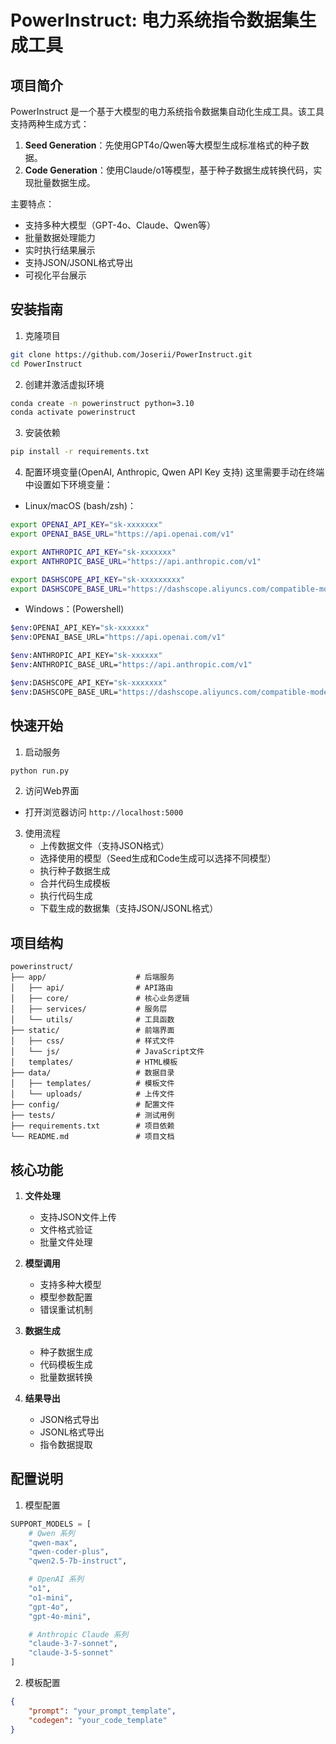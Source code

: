 # PowerInstruct: 电力系统指令数据集生成工具

## 项目简介

PowerInstruct 是一个基于大模型的电力系统指令数据集自动化生成工具。该工具支持两种生成方式：

1. **Seed Generation**：先使用GPT4o/Qwen等大模型生成标准格式的种子数据。
2. **Code Generation**：使用Claude/o1等模型，基于种子数据生成转换代码，实现批量数据生成。

主要特点：
- 支持多种大模型（GPT-4o、Claude、Qwen等）
- 批量数据处理能力
- 实时执行结果展示
- 支持JSON/JSONL格式导出
- 可视化平台展示

## 安装指南

1. 克隆项目
```bash
git clone https://github.com/Joserii/PowerInstruct.git
cd PowerInstruct
```

2. 创建并激活虚拟环境
```bash
conda create -n powerinstruct python=3.10
conda activate powerinstruct
```

3. 安装依赖
```bash
pip install -r requirements.txt
```

4. 配置环境变量(OpenAI, Anthropic, Qwen API Key 支持)
这里需要手动在终端中设置如下环境变量：

- Linux/macOS (bash/zsh)：
```bash
export OPENAI_API_KEY="sk-xxxxxxx"
export OPENAI_BASE_URL="https://api.openai.com/v1"

export ANTHROPIC_API_KEY="sk-xxxxxxx"
export ANTHROPIC_BASE_URL="https://api.anthropic.com/v1"

export DASHSCOPE_API_KEY="sk-xxxxxxxxx"
export DASHSCOPE_BASE_URL="https://dashscope.aliyuncs.com/compatible-mode/v1"
```

- Windows：(Powershell)
```bash
$env:OPENAI_API_KEY="sk-xxxxxx"
$env:OPENAI_BASE_URL="https://api.openai.com/v1"

$env:ANTHROPIC_API_KEY="sk-xxxxxx"
$env:ANTHROPIC_BASE_URL="https://api.anthropic.com/v1"

$env:DASHSCOPE_API_KEY="sk-xxxxxxx"
$env:DASHSCOPE_BASE_URL="https://dashscope.aliyuncs.com/compatible-mode/v1"
```



## 快速开始

1. 启动服务
```bash
python run.py
```

2. 访问Web界面
- 打开浏览器访问 `http://localhost:5000`

3. 使用流程
   - 上传数据文件（支持JSON格式）
   - 选择使用的模型（Seed生成和Code生成可以选择不同模型）
   - 执行种子数据生成
   - 合并代码生成模板
   - 执行代码生成
   - 下载生成的数据集（支持JSON/JSONL格式）

## 项目结构

```
powerinstruct/
├── app/                    # 后端服务
│   ├── api/                # API路由
│   ├── core/               # 核心业务逻辑
│   ├── services/           # 服务层
│   └── utils/              # 工具函数
├── static/                 # 前端界面
│   ├── css/                # 样式文件
│   └── js/                 # JavaScript文件
│   templates/              # HTML模板
├── data/                   # 数据目录
│   ├── templates/          # 模板文件
│   └── uploads/            # 上传文件
├── config/                 # 配置文件
├── tests/                  # 测试用例
├── requirements.txt        # 项目依赖
└── README.md               # 项目文档
```

## 核心功能

1. **文件处理**
   - 支持JSON文件上传
   - 文件格式验证
   - 批量文件处理

2. **模型调用**
   - 支持多种大模型
   - 模型参数配置
   - 错误重试机制

3. **数据生成**
   - 种子数据生成
   - 代码模板生成
   - 批量数据转换

4. **结果导出**
   - JSON格式导出
   - JSONL格式导出
   - 指令数据提取

## 配置说明

1. 模型配置
```python
SUPPORT_MODELS = [
    # Qwen 系列
    "qwen-max",
    "qwen-coder-plus",
    "qwen2.5-7b-instruct",

    # OpenAI 系列
    "o1",
    "o1-mini",
    "gpt-4o",
    "gpt-4o-mini",

    # Anthropic Claude 系列
    "claude-3-7-sonnet",
    "claude-3-5-sonnet"
]
```

2. 模板配置
```json
{
    "prompt": "your_prompt_template",
    "codegen": "your_code_template"
}
```
